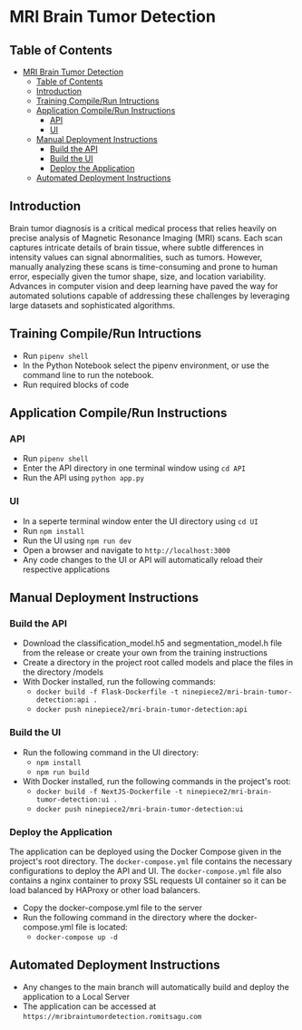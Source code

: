 # MRI Brain Tumor Detection

## Table of Contents
- [MRI Brain Tumor Detection](#mri-brain-tumor-detection)
  - [Table of Contents](#table-of-contents)
  - [Introduction](#introduction)
  - [Training Compile/Run Intructions](#training-compilerun-intructions)
  - [Application Compile/Run Instructions](#application-compilerun-instructions)
    - [API](#api)
    - [UI](#ui)
  - [Manual Deployment Instructions](#manual-deployment-instructions)
    - [Build the API](#build-the-api)
    - [Build the UI](#build-the-ui)
    - [Deploy the Application](#deploy-the-application)
  - [Automated Deployment Instructions](#automated-deployment-instructions)


## Introduction
Brain tumor diagnosis is a critical medical process that relies heavily on precise analysis of Magnetic Resonance Imaging (MRI) scans. Each scan captures intricate details of brain tissue, where subtle differences in intensity values can signal abnormalities, such as tumors. However, manually analyzing these scans is time-consuming and prone to human error, especially given the tumor shape, size, and location variability. Advances in computer vision and deep learning have paved the way for automated solutions capable of addressing these challenges by leveraging large datasets and sophisticated algorithms.


## Training Compile/Run Intructions
- Run ```pipenv shell```
- In the Python Notebook select the pipenv environment, or use the command line to run the notebook.
- Run required blocks of code

## Application Compile/Run Instructions
### API
- Run ```pipenv shell```
- Enter the API directory in one terminal window using ```cd API``` 
- Run the API using ```python app.py```
  
### UI
- In a seperte terminal window enter the UI directory using ```cd UI```
- Run ```npm install```
- Run the UI using ```npm run dev```
- Open a browser and navigate to ```http://localhost:3000```
- Any code changes to the UI or API will automatically reload their respective applications

## Manual Deployment Instructions
### Build the API
- Download the classification_model.h5 and segmentation_model.h file from the release or create your own from the training instructions
- Create a directory in the project root called models and place the files in the directory /models
- With Docker installed, run the following commands:
  - ```docker build -f Flask-Dockerfile -t ninepiece2/mri-brain-tumor-detection:api .```
  - ```docker push ninepiece2/mri-brain-tumor-detection:api```

### Build the UI
- Run the following command in the UI directory:
  - ```npm install```
  - ```npm run build```
- With Docker installed, run the following commands in the project's root:
  - ```docker build -f NextJS-Dockerfile -t ninepiece2/mri-brain-tumor-detection:ui .```
  - ```docker push ninepiece2/mri-brain-tumor-detection:ui```

### Deploy the Application
The application can be deployed using the Docker Compose given in the project's root directory. The ```docker-compose.yml``` file contains the necessary configurations to deploy the API and UI. The ```docker-compose.yml``` file also contains a nginx container to proxy SSL requests UI container so it can be load balanced by HAProxy or other load balancers.
- Copy the docker-compose.yml file to the server
- Run the following command in the directory where the docker-compose.yml file is located:
  - ```docker-compose up -d```

## Automated Deployment Instructions
- Any changes to the main branch will automatically build and deploy the application to a Local Server
- The application can be accessed at ```https://mribraintumordetection.romitsagu.com```